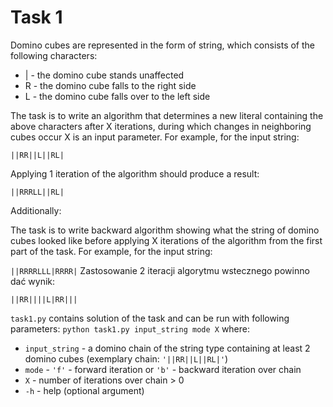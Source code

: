 # Task 1

Domino cubes are represented in the form of string, which consists of the following characters:

* | - the domino cube stands unaffected
* R - the domino cube falls to the right side
* L - the domino cube falls over to the left side


The task is to write an algorithm that determines a new literal containing the above characters after X iterations, during which changes in neighboring cubes occur X is an input parameter. For example, for the input string:

```||RR||L||RL|```

Applying 1 iteration of the algorithm should produce a result:

```||RRRLL||RL|```

Additionally:

The task is to write backward algorithm showing what the string of domino cubes looked like before applying X iterations of the algorithm from the first part of the task. For example, for the input string:

```||RRRRLLL|RRRR|```
Zastosowanie 2 iteracji algorytmu wstecznego powinno dać wynik:

```||RR||||L|RR|||```


```task1.py``` contains solution of the task and can be run with following parameters: ```python task1.py input_string mode X``` where:
* ```input_string``` - a domino chain of the string type containing at least 2 domino cubes (exemplary chain: ```'||RR||L||RL|'```)
* ```mode``` - ```'f'``` - forward iteration or ```'b'``` - backward iteration over chain
* ```X``` - number of iterations over chain > 0
* ```-h``` - help (optional argument)
